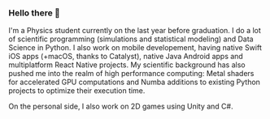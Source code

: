 ### Hello there 👋
I'm a Physics student currently on the last year before graduation. I do a lot of scientific programming (simulations and statistical modeling) and Data Science in Python. I also work on mobile developement, having native Swift iOS apps (+macOS, thanks to Catalyst), native Java Android apps and multiplatform React Native projects. My scientific background has also pushed me into the realm of high performance computing: Metal shaders for accelerated GPU computations and Numba additions to existing Python projects to optimize their execution time.

On the personal side, I also work on 2D games using Unity and C#.
